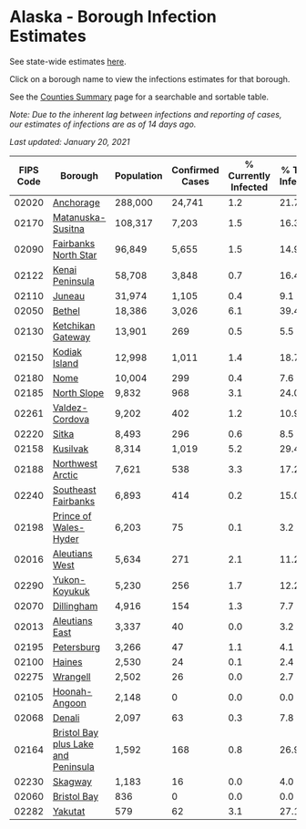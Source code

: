 # Alaska - Borough Infection Estimates

See state-wide estimates [here](/infections/us-ak).

Click on a borough name to view the infections estimates for that borough.

See the [Counties Summary](/infections/summary-counties) page for a searchable and sortable table.

*Note: Due to the inherent lag between infections and reporting of cases, our estimates of infections are as of 14 days ago.*

*Last updated: January 20, 2021*

|   FIPS Code |                                                                    Borough |   Population |   Confirmed Cases |   % Currently Infected |   % Total Infected |
|-------------|----------------------------------------------------------------------------|--------------|-------------------|------------------------|--------------------|
|       02020 |                                                     [Anchorage](anchorage) |      288,000 |            24,741 |                    1.2 |               21.7 |
|       02170 |                                     [Matanuska-Susitna](matanuska-susitna) |      108,317 |             7,203 |                    1.5 |               16.3 |
|       02090 |                               [Fairbanks North Star](fairbanks-north-star) |       96,849 |             5,655 |                    1.5 |               14.9 |
|       02122 |                                         [Kenai Peninsula](kenai-peninsula) |       58,708 |             3,848 |                    0.7 |               16.4 |
|       02110 |                                                           [Juneau](juneau) |       31,974 |             1,105 |                    0.4 |                9.1 |
|       02050 |                                                           [Bethel](bethel) |       18,386 |             3,026 |                    6.1 |               39.4 |
|       02130 |                                     [Ketchikan Gateway](ketchikan-gateway) |       13,901 |               269 |                    0.5 |                5.5 |
|       02150 |                                             [Kodiak Island](kodiak-island) |       12,998 |             1,011 |                    1.4 |               18.7 |
|       02180 |                                                               [Nome](nome) |       10,004 |               299 |                    0.4 |                7.6 |
|       02185 |                                                 [North Slope](north-slope) |        9,832 |               968 |                    3.1 |               24.0 |
|       02261 |                                           [Valdez-Cordova](valdez-cordova) |        9,202 |               402 |                    1.2 |               10.9 |
|       02220 |                                                             [Sitka](sitka) |        8,493 |               296 |                    0.6 |                8.5 |
|       02158 |                                                       [Kusilvak](kusilvak) |        8,314 |             1,019 |                    5.2 |               29.4 |
|       02188 |                                       [Northwest Arctic](northwest-arctic) |        7,621 |               538 |                    3.3 |               17.2 |
|       02240 |                                 [Southeast Fairbanks](southeast-fairbanks) |        6,893 |               414 |                    0.2 |               15.0 |
|       02198 |                             [Prince of Wales-Hyder](prince-of-wales-hyder) |        6,203 |                75 |                    0.1 |                3.2 |
|       02016 |                                           [Aleutians West](aleutians-west) |        5,634 |               271 |                    2.1 |               11.2 |
|       02290 |                                             [Yukon-Koyukuk](yukon-koyukuk) |        5,230 |               256 |                    1.7 |               12.2 |
|       02070 |                                                   [Dillingham](dillingham) |        4,916 |               154 |                    1.3 |                7.7 |
|       02013 |                                           [Aleutians East](aleutians-east) |        3,337 |                40 |                    0.0 |                3.2 |
|       02195 |                                                   [Petersburg](petersburg) |        3,266 |                47 |                    1.1 |                4.1 |
|       02100 |                                                           [Haines](haines) |        2,530 |                24 |                    0.1 |                2.4 |
|       02275 |                                                       [Wrangell](wrangell) |        2,502 |                26 |                    0.0 |                2.7 |
|       02105 |                                             [Hoonah-Angoon](hoonah-angoon) |        2,148 |                 0 |                    0.0 |                0.0 |
|       02068 |                                                           [Denali](denali) |        2,097 |                63 |                    0.3 |                7.8 |
|       02164 | [Bristol Bay plus Lake and Peninsula](bristol-bay-plus-lake-and-peninsula) |        1,592 |               168 |                    0.8 |               26.9 |
|       02230 |                                                         [Skagway](skagway) |        1,183 |                16 |                    0.0 |                4.0 |
|       02060 |                                                 [Bristol Bay](bristol-bay) |          836 |                 0 |                    0.0 |                0.0 |
|       02282 |                                                         [Yakutat](yakutat) |          579 |                62 |                    3.1 |               27.1 |